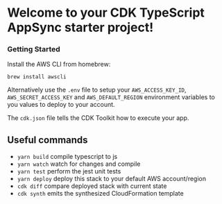# Welcome to your CDK TypeScript AppSync starter project!

### Getting Started

Install the AWS CLI from homebrew:

    brew install awscli

Alternatively use the `.env` file to setup your `AWS_ACCESS_KEY_ID`, `AWS_SECRET_ACCESS_KEY` and `AWS_DEFAULT_REGION` environment variables to you values to deploy to your account.

The `cdk.json` file tells the CDK Toolkit how to execute your app.

## Useful commands

 * `yarn build`   compile typescript to js
 * `yarn watch`   watch for changes and compile
 * `yarn test`    perform the jest unit tests
 * `yarn deploy`  deploy this stack to your default AWS account/region
 * `cdk diff`     compare deployed stack with current state
 * `cdk synth`    emits the synthesized CloudFormation template
